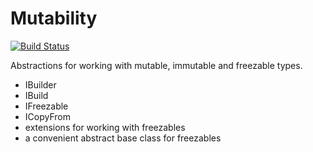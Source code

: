 # Mutability

[![Build Status](https://dev.azure.com/MetaFac/OSR/_apis/build/status/Mutability?branchName=main)](https://dev.azure.com/MetaFac/OSR/_build/latest?definitionId=4&branchName=main)

Abstractions for working with mutable, immutable and freezable types.
- IBuilder
- IBuild
- IFreezable
- ICopyFrom
- extensions for working with freezables
- a convenient abstract base class for freezables

